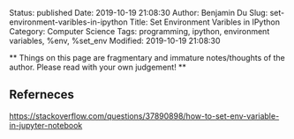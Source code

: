 Status: published
Date: 2019-10-19 21:08:30
Author: Benjamin Du
Slug: set-environment-varibles-in-ipython
Title: Set Environment Varibles in IPython
Category: Computer Science
Tags: programming, ipython, environment variables, %env, %set_env
Modified: 2019-10-19 21:08:30

**
Things on this page are fragmentary and immature notes/thoughts of the author.
Please read with your own judgement!
**


## Referneces

https://stackoverflow.com/questions/37890898/how-to-set-env-variable-in-jupyter-notebook